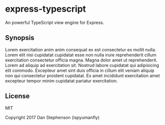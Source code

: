 # express-typescript
An powerful TypeScript view engine for Express.

## Synopsis

Lorem exercitation anim anim consequat ex est consectetur ex mollit nulla. Lorem elit nisi cupidatat cupidatat esse non nulla irure reprehenderit cillum exercitation consectetur officia magna. Magna dolor amet ut reprehenderit. Lorem ad aliquip ad exercitation sit. Nostrud labore cupidatat qui adipisicing elit commodo. Excepteur amet sint duis officia in cillum elit veniam aliquip non qui consectetur proident cupidatat. Ex amet incididunt exercitation amet excepteur tempor minim cupidatat pariatur exercitation.

## License
MIT

Copyright 2017 Dan Stephenson (ispyumanfly)
